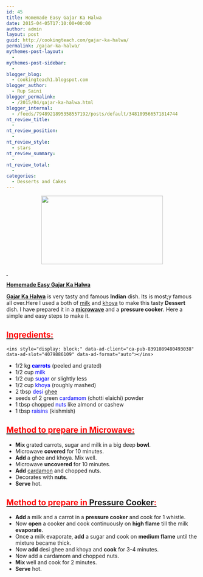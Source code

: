 ```yaml
---
id: 45
title: Homemade Easy Gajar Ka Halwa
date: 2015-04-05T17:10:00+00:00
author: admin
layout: post
guid: http://cookingteach.com/gajar-ka-halwa/
permalink: /gajar-ka-halwa/
mythemes-post-layout:
  - 
mythemes-post-sidebar:
  - 
blogger_blog:
  - cookingteach1.blogspot.com
blogger_author:
  - Rup Saini
blogger_permalink:
  - /2015/04/gajar-ka-halwa.html
blogger_internal:
  - /feeds/7948921895358557192/posts/default/348109566571814744
nt_review_title:
  - 
nt_review_position:
  - 
nt_review_style:
  - stars
nt_review_summary:
  - 
nt_review_total:
  - 
categories:
  - Desserts and Cakes
---
```

<p dir="ltr" style="text-align: left;">
  <p style="clear: both; text-align: center;">
  </p>
  
  <p style="clear: both; text-align: center;">
    <a style="margin-left: 1em; margin-right: 1em;" href="http://1.bp.blogspot.com/-3oWrcuJ5qi0/VSFZJiBKvvI/AAAAAAAAANY/2T7fEv0IWlw/s1600/maxresdefault.jpg"><img src="http://1.bp.blogspot.com/-3oWrcuJ5qi0/VSFZJiBKvvI/AAAAAAAAANY/2T7fEv0IWlw/s1600/maxresdefault.jpg" alt="" width="320" height="180" border="0" /></a>
  </p>
  
  <p style="text-align: left;">
    <u><span style="color: red;"> </span></u>
  </p>
  
  <p style="text-align: left;">
    <b><a class="zem_slink" title="Gajar ka halwa" href="http://en.wikipedia.org/wiki/Gajar_ka_halwa" target="_blank" rel="wikipedia">Homemade Easy Gajar Ka Halwa</a></b>
  </p>
  
  <p style="text-align: left;">
  </p>
  
  <p style="text-align: left;">
    <b><a class="zem_slink" title="Gajar ka halwa" href="http://en.wikipedia.org/wiki/Gajar_ka_halwa" target="_blank" rel="wikipedia">Gajar Ka Halwa</a></b> is very tasty and famous <b>Indian</b> dish. Its is most;y famous all over.Here I<i> </i>used a both of <a class="zem_slink" title="Milk" href="http://en.wikipedia.org/wiki/Milk" target="_blank" rel="wikipedia">milk</a> and <a class="zem_slink" title="Khoa" href="http://en.wikipedia.org/wiki/Khoa" target="_blank" rel="wikipedia">khoya</a> to make this tasty <b>Dessert</b> dish. I have prepared it in a <b><a class="zem_slink" title="Microwave" href="http://en.wikipedia.org/wiki/Microwave" target="_blank" rel="wikipedia">microwave</a> </b>and a <b>pressure cooker</b>. Here a simple and easy steps to make it.
  </p>
  
  <h2 style="text-align: left;">
    <u><span style="color: red;">Ingredients:</span></u>
  </h2>
  
  <p>
    <!-- post -->
    
    <ins style="display: block;" data-ad-client="ca-pub-8391089480493038" data-ad-slot="4079886109" data-ad-format="auto"></ins>
  </p>
  
  <ul style="text-align: left;">
    <li>
      1/2 kg <b><span style="color: blue;">carrots</span></b> (peeled and grated)
    </li>
    <li>
      1/2 cup <span style="color: blue;">milk</span>
    </li>
    <li>
      1/2 cup <span style="color: blue;">sugar</span> or slightly less
    </li>
    <li>
      1/2 cup <span style="color: blue;">khoya</span> (roughly mashed)
    </li>
    <li>
      2 tbsp <span style="color: blue;">desi <a class="zem_slink" title="Ghee" href="http://en.wikipedia.org/wiki/Ghee" target="_blank" rel="wikipedia">ghee</a></span>
    </li>
    <li>
      seeds of 2 green <span style="color: blue;">cardamom</span> (chotti elaichi) powder
    </li>
    <li>
      1 tbsp chopped <span style="color: blue;">nuts</span> like almond or cashew
    </li>
    <li>
      1 tbsp <span style="color: blue;">raisins </span>(kishmish)
    </li>
  </ul>
  
  <h2 style="text-align: left;">
    <u><span style="color: red;">Method to prepare in Microwave:</span></u>
  </h2>
  
  <p>
    <ul style="text-align: left;">
      <li>
        <b>Mix </b>grated carrots, sugar and milk in a big deep<b> bowl</b>.
      </li>
      <li>
        Microwave <b>covered</b> for 10 minutes.
      </li>
      <li>
        <b>Add </b>a ghee and khoya. Mix well.
      </li>
      <li>
        Microwave <b>uncovered</b> for 10 minutes.
      </li>
      <li>
        <b>Add</b> <a class="zem_slink" title="Cardamom" href="http://en.wikipedia.org/wiki/Cardamom" target="_blank" rel="wikipedia">cardamon</a> and chopped nuts.
      </li>
      <li>
        Decorates with<b> nuts</b>.
      </li>
      <li>
        <b>Serve</b> hot.
      </li>
    </ul>
  </p>
  
  <h2 style="text-align: left;">
    <b><u><span style="color: red;">Method to prepare in <a class="zem_slink" title="Pressure cooking" href="http://en.wikipedia.org/wiki/Pressure_cooking" target="_blank" rel="wikipedia">Pressure Cooker</a>:</span></u></b>
  </h2>
  
  <p>
    <ul style="text-align: left;">
      <li>
        <b>Add </b>a milk and a carrot in a <b>pressure cooker</b> and cook for 1 whistle.
      </li>
      <li>
        Now <b>open</b> a cooker and cook continuously on <b>high flame</b> till the milk <b>evaporate</b>.
      </li>
      <li>
        Once a milk evaporate,<b> add</b> a sugar and cook on <b>medium flame</b> until the mixture became thick.
      </li>
      <li>
        Now<b> add</b> desi ghee and khoya and <b>cook</b> for 3-4 minutes.
      </li>
      <li>
        Now add a cardamom and chopped nuts.
      </li>
      <li>
        <b>Mix </b>well and cook for 2 minutes.
      </li>
      <li>
        <b>Serve</b> hot.
      </li>
    </ul>
  </p>
</p>